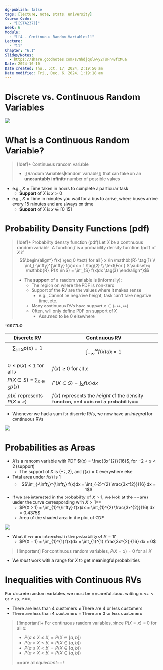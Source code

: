 ```yaml
---
dg-publish: false
tags: [lecture, note, stats, university]
Course Code:
  - "[[STA237]]"
Week: 6
Module:
  - "[[4 - Continuous Random Variables]]"
Lecture:
  - "11"
Chapter: "6.1"
Slides/Notes:
  - https://share.goodnotes.com/s/9hdjqKlwwy2TsFn48fxMua
Date: 2024-10-10
Date created: Thu., Oct. 17, 2024, 2:19:50 am
Date modified: Fri., Dec. 6, 2024, 1:19:18 am
---
```


# Discrete vs. Continuous Random Variables

![](https://i.imgur.com/CG7LZKg.png)

# What is a Continuous Random Variable?

> [!def]+ Continuous random variable
> - [[Random Variables|Random variable]] that can take on an **uncountably infinite** number of possible values

- e.g., $X$ = Time taken in hours to complete a particular task
    - **Support** of $X$ is $x > 0$
- e.g., $X$ = Time in minutes you wait for a bus to arrive, where buses arrive every 15 minutes and are always on time
    - **Support** of $X$ is $x \in [0, 15]$

# Probability Density Functions (pdf)

> [!def]+ Probability density function (pdf)
> Let $X$ be a continuous random variable.
> A function $f$ is a probability density function (pdf) of $X$ if
> $$\begin{align*} f(x) \geq 0 \text{ for all } x \in \mathbb{R} \tag{1} \\ \int_{-\infty}^{\infty} f(x)dx = 1 \tag{2} \\ \text{For } S \subseteq \mathbb{R}, P(X \in S) = \int_{S} f(x)dx \tag{3} \end{align*}$$
> - The **support** of a random variable is (informally):
>     - The region on where the PDF is non-zero
>     - Support of the RV are the values where it makes sense
>         - e.g., Cannot be negative height, task can’t take negative time, etc.
>     - Many continuous RVs have support $x \in (-\infty, \infty)$
>     - Often, will only define PDF on support of $X$
>         - Assumed to be 0 elsewhere

^6677b0

| Discrete RV                          | Continuous RV                                                                        |
| ------------------------------------ | ------------------------------------------------------------------------------------ |
| $$\sum_{\text{all }X} p(x) = 1$$<br> | $$\int_{-\infty}^{\infty} f(x)dx = 1$$                                               |
| $0 \leq p(x) \leq 1$ for all $x$     | $f(x) \geq 0$ for all $x$                                                            |
| $P(X \in S) = \sum_{x \in S} p(x)$   | $P(X \in S) = \int_{S} f(x)dx$                                                       |
| $p(x)$ represents $P(X = x)$         | $f(x)$ represents the *height* of the density function, and ==is not a probability== |

- Whenever we had a sum for discrete RVs, we now have an *integral* for continuous RVs

![](https://i.imgur.com/fx3szMA.png)

# Probabilities as Areas

- $X$ is a random variable with PDF $f(x) = \frac{3x^{2}}{16}$, for $-2 < x < 2$ (support)
    - The support of $X$ is $(-2, 2)$, and $f(x) = 0$ everywhere else
- Total area under $f(x)$ is 1
    - $$\int_{-\infty}^{\infty} f(x)dx = \int_{-2}^{2} \frac{3x^{2}}{16} dx = 1$$
- If we are interested in the probability of $X > 1$, we look at the ==area under the curve corresponding with $X > 1$==
    - $P(X > 1) = \int_{1}^{\infty} f(x)dx = \int_{1}^{2} \frac{3x^{2}}{16} dx = 0.4375$
    - Area of the shaded area in the plot of CDF

![](https://i.imgur.com/SImYM22.png)

- What if we are interested in the probability of $X = 1$?
    - $P(X = 1) = \int_{1}^{1} f(x)dx = \int_{1}^{1} \frac{3x^{2}}{16} dx = 0$

> [!important] For continuous random variables, $P(X = x) = 0$ for all $X$

- We *must* work with a range for $X$ to get meaningful probabilities

# Inequalities with Continuous RVs

For discrete random variables, we must be ==careful about writing ≤ vs. < or ≥ vs. ≥==.
- There are less than 4 customers $\neq$ There are 4 or less customers
- There are less than 4 customers $=$ There are 3 or less customers

> [!important]+ For continuous random variables, since $P(X = x) = 0$ for all $x$:
> - $P(a \leq X \leq b) = P(X \in [a, b])$
> - $P(a < X \leq b) = P(X \in (a, b])$
> - $P(a \leq X < b) = P(X \in [a, b))$
> - $P(a < X < b) = P(X \in (a, b))$
>
> ==are all *equivalent*==!
